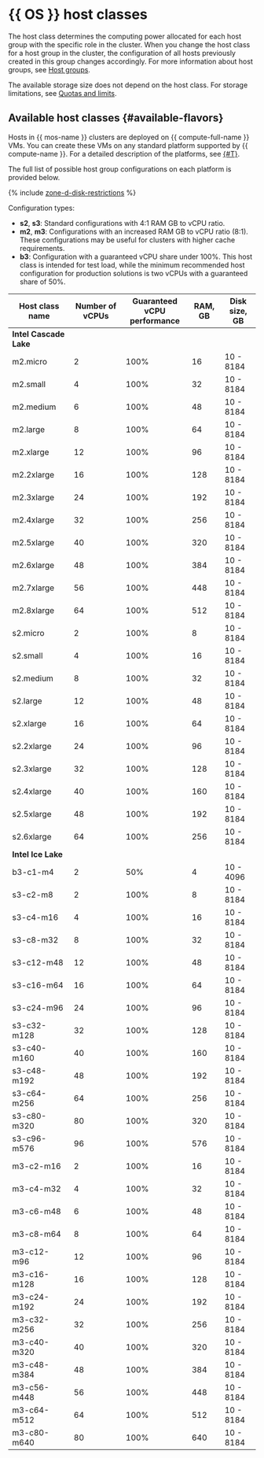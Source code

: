 # {{ OS }} host classes


The host class determines the computing power allocated for each host group with the specific role in the cluster. When you change the host class for a host group in the cluster, the configuration of all hosts previously created in this group changes accordingly. For more information about host groups, see [Host groups](./host-groups.md).


The available storage size does not depend on the host class. For storage limitations, see [Quotas and limits](limits.md).


## Available host classes {#available-flavors}

Hosts in {{ mos-name }} clusters are deployed on {{ compute-full-name }} VMs. You can create these VMs on any standard platform supported by {{ compute-name }}. For a detailed description of the platforms, see [{#T}](../../compute/concepts/vm-platforms.md).

The full list of possible host group configurations on each platform is provided below.

{% include [zone-d-disk-restrictions](../../_includes/mdb/ru-central1-d-local-ssd.md) %}

Configuration types:



* **s2**, **s3**: Standard configurations with 4:1 RAM GB to vCPU ratio.
* **m2**, **m3**: Configurations with an increased RAM GB to vCPU ratio (8:1). These configurations may be useful for clusters with higher cache requirements.
* **b3**: Configuration with a guaranteed vCPU share under 100%. This host class is intended for test load, while the minimum recommended host configuration for production solutions is two vCPUs with a guaranteed share of 50%.

| Host class name | Number of vCPUs | Guaranteed<br>vCPU performance | RAM, GB | Disk<br>size, GB |
|-------------------|-----------------|---------------------------|---------|----------------------|
| **Intel Cascade Lake** |
| m2.micro | 2 | 100% | 16 | 10 - 8184 |
| m2.small | 4 | 100% | 32 | 10 - 8184 |
| m2.medium | 6 | 100% | 48 | 10 - 8184 |
| m2.large | 8 | 100% | 64 | 10 - 8184 |
| m2.xlarge | 12 | 100% | 96 | 10 - 8184 |
| m2.2xlarge | 16 | 100% | 128 | 10 - 8184 |
| m2.3xlarge | 24 | 100% | 192 | 10 - 8184 |
| m2.4xlarge | 32 | 100% | 256 | 10 - 8184 |
| m2.5xlarge | 40 | 100% | 320 | 10 - 8184 |
| m2.6xlarge | 48 | 100% | 384 | 10 - 8184 |
| m2.7xlarge | 56 | 100% | 448 | 10 - 8184 |
| m2.8xlarge | 64 | 100% | 512 | 10 - 8184 |
| s2.micro | 2 | 100% | 8 | 10 - 8184 |
| s2.small | 4 | 100% | 16 | 10 - 8184 |
| s2.medium | 8 | 100% | 32 | 10 - 8184 |
| s2.large | 12 | 100% | 48 | 10 - 8184 |
| s2.xlarge | 16 | 100% | 64 | 10 - 8184 |
| s2.2xlarge | 24 | 100% | 96 | 10 - 8184 |
| s2.3xlarge | 32 | 100% | 128 | 10 - 8184 |
| s2.4xlarge | 40 | 100% | 160 | 10 - 8184 |
| s2.5xlarge | 48 | 100% | 192 | 10 - 8184 |
| s2.6xlarge | 64 | 100% | 256 | 10 - 8184 |
| **Intel Ice Lake** |
| b3-c1-m4 | 2 | 50% | 4 | 10 - 4096 |
| s3-c2-m8 | 2 | 100% | 8 | 10 - 8184 |
| s3-c4-m16 | 4 | 100% | 16 | 10 - 8184 |
| s3-c8-m32 | 8 | 100% | 32 | 10 - 8184 |
| s3-c12-m48 | 12 | 100% | 48 | 10 - 8184 |
| s3-c16-m64 | 16 | 100% | 64 | 10 - 8184 |
| s3-c24-m96 | 24 | 100% | 96 | 10 - 8184 |
| s3-c32-m128 | 32 | 100% | 128 | 10 - 8184 |
| s3-c40-m160 | 40 | 100% | 160 | 10 - 8184 |
| s3-c48-m192 | 48 | 100% | 192 | 10 - 8184 |
| s3-c64-m256 | 64 | 100% | 256 | 10 - 8184 |
| s3-c80-m320 | 80 | 100% | 320 | 10 - 8184 |
| s3-c96-m576 | 96 | 100% | 576 | 10 - 8184 |
| m3-c2-m16 | 2 | 100% | 16 | 10 - 8184 |
| m3-c4-m32 | 4 | 100% | 32 | 10 - 8184 |
| m3-c6-m48 | 6 | 100% | 48 | 10 - 8184 |
| m3-c8-m64 | 8 | 100% | 64 | 10 - 8184 |
| m3-c12-m96 | 12 | 100% | 96 | 10 - 8184 |
| m3-c16-m128 | 16 | 100% | 128 | 10 - 8184 |
| m3-c24-m192 | 24 | 100% | 192 | 10 - 8184 |
| m3-c32-m256 | 32 | 100% | 256 | 10 - 8184 |
| m3-c40-m320 | 40 | 100% | 320 | 10 - 8184 |
| m3-c48-m384 | 48 | 100% | 384 | 10 - 8184 |
| m3-c56-m448 | 56 | 100% | 448 | 10 - 8184 |
| m3-c64-m512 | 64 | 100% | 512 | 10 - 8184 |
| m3-c80-m640 | 80 | 100% | 640 | 10 - 8184 |



